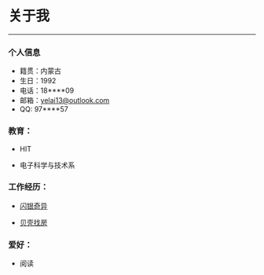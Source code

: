 # 关于我

---

### 个人信息

- 籍贯：内蒙古
- 生日：1992
- 电话：18****09
- 邮箱：yelai13@outlook.com
- QQ: 97****57

### 教育：

- HIT

-   电子科学与技术系

### 工作经历：

-   [闪银奇异](https://www.wecash.net/cn/index)

-   [贝壳找房](https://ke.com)

### 爱好：

-   阅读